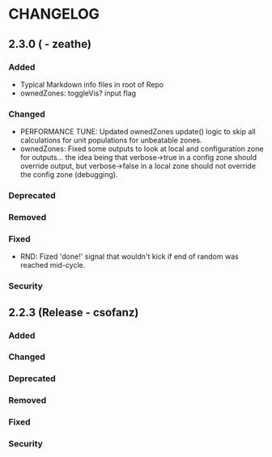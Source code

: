 
CHANGELOG
=========

2.3.0 ( - zeathe)
-----------------

### Added

* Typical Markdown info files in root of Repo
* ownedZones: toggleVis? input flag

### Changed

* PERFORMANCE TUNE: Updated ownedZones update() logic to skip all calculations 
  for unit populations for unbeatable zones.
* ownedZones: Fixed some outputs to look at local and configuration zone for
  outputs... the idea being that verbose->true in a config zone should
  override output, but verbose->false in a local zone should not override the
  config zone (debugging).

### Deprecated

### Removed

### Fixed

* RND: Fized 'done!' signal that wouldn't kick if end of random was reached
  mid-cycle.

### Security



2.2.3 (Release - csofanz)
-------------------------

### Added

### Changed

### Deprecated

### Removed

### Fixed

### Security

